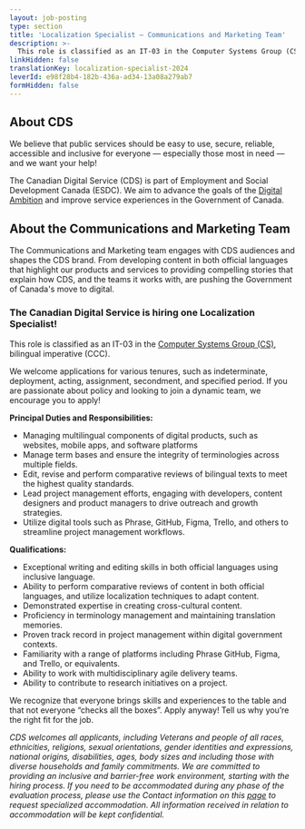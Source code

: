 ```yaml
---
layout: job-posting
type: section
title: 'Localization Specialist — Communications and Marketing Team'
description: >-
  This role is classified as an IT-03 in the Computer Systems Group (CS), bilingual imperative (CCC).
linkHidden: false
translationKey: localization-specialist-2024
leverId: e98f28b4-182b-436a-ad34-13a08a279ab7
formHidden: false
---
```


## About CDS 
We believe that public services should be easy to use, secure, reliable, accessible and inclusive for everyone — especially those most in need — and we want your help!

The Canadian Digital Service (CDS) is part of Employment and Social Development Canada (ESDC). We aim to advance the goals of the [Digital Ambition](https://www.canada.ca/en/government/system/digital-government/government-canada-digital-operations-strategic-plans/canada-digital-ambition.html) and improve service experiences in the Government of Canada.

## About the Communications and Marketing Team

The Communications and Marketing team engages with CDS audiences and shapes the CDS brand. From developing content in both official languages that highlight our products and services to providing compelling stories that explain how CDS, and the teams it works with, are pushing the Government of Canada's move to digital.

### **The Canadian Digital Service is hiring one Localization Specialist!**

This role is classified as an IT-03 in the [Computer Systems Group (CS)](https://www.tbs-sct.canada.ca/agreements-conventions/view-visualiser-eng.aspx?id=1#toc27633227634), bilingual imperative (CCC). 

We welcome applications for various tenures, such as indeterminate, deployment, acting, assignment, secondment, and specified period.  If you are passionate about policy and looking to join a dynamic team, we encourage you to apply!

**Principal Duties and Responsibilities:**
- Managing multilingual components of digital products, such as websites, mobile apps, and software platforms
- Manage term bases and ensure the integrity of terminologies across multiple fields.
- Edit, revise and perform comparative reviews of bilingual texts to meet the highest quality standards.
- Lead project management efforts, engaging with developers, content designers and product managers to drive outreach and growth strategies.
- Utilize digital tools such as Phrase, GitHub, Figma, Trello, and others to streamline project management workflows.

**Qualifications:**
- Exceptional writing and editing skills in both official languages using inclusive language.
- Ability to perform comparative reviews of content in both official languages, and utilize localization techniques to adapt content.
- Demonstrated expertise in creating cross-cultural content.
- Proficiency in terminology management and maintaining translation memories.
- Proven track record in project management within digital government contexts.
- Familiarity with a range of platforms including Phrase GitHub, Figma, and Trello, or equivalents.
- Ability to work with multidisciplinary agile delivery teams.
- Ability to contribute to research initiatives on a project.

We recognize that everyone brings skills and experiences to the table and that not everyone “checks all the boxes”. Apply anyway! Tell us why you’re the right fit for the job.

*CDS welcomes all applicants, including Veterans and people of all races, ethnicities, religions, sexual orientations, gender identities and expressions, national origins, disabilities, ages, body sizes and including those with diverse households and family commitments. We are committed to providing an inclusive and barrier-free work environment, starting with the hiring process. If you need to be accommodated during any phase of the evaluation process, please use the Contact information on this [page](https://www.canada.ca/en/public-service-commission/services/assessment-accommodation-page.html) to request specialized accommodation. All information received in relation to accommodation will be kept confidential.*

